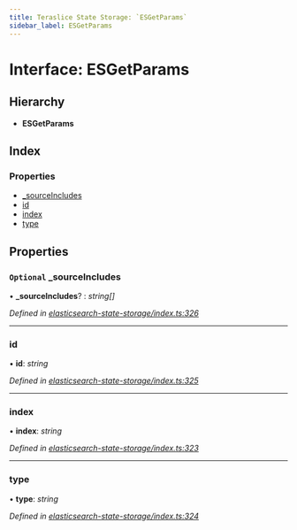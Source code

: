 ```yaml
---
title: Teraslice State Storage: `ESGetParams`
sidebar_label: ESGetParams
---
```


# Interface: ESGetParams

## Hierarchy

* **ESGetParams**

## Index

### Properties

* [_sourceIncludes](esgetparams.md#optional-_sourceincludes)
* [id](esgetparams.md#id)
* [index](esgetparams.md#index)
* [type](esgetparams.md#type)

## Properties

### `Optional` _sourceIncludes

• **_sourceIncludes**? : *string[]*

*Defined in [elasticsearch-state-storage/index.ts:326](https://github.com/terascope/teraslice/blob/d2d877b60/packages/teraslice-state-storage/src/elasticsearch-state-storage/index.ts#L326)*

___

###  id

• **id**: *string*

*Defined in [elasticsearch-state-storage/index.ts:325](https://github.com/terascope/teraslice/blob/d2d877b60/packages/teraslice-state-storage/src/elasticsearch-state-storage/index.ts#L325)*

___

###  index

• **index**: *string*

*Defined in [elasticsearch-state-storage/index.ts:323](https://github.com/terascope/teraslice/blob/d2d877b60/packages/teraslice-state-storage/src/elasticsearch-state-storage/index.ts#L323)*

___

###  type

• **type**: *string*

*Defined in [elasticsearch-state-storage/index.ts:324](https://github.com/terascope/teraslice/blob/d2d877b60/packages/teraslice-state-storage/src/elasticsearch-state-storage/index.ts#L324)*
